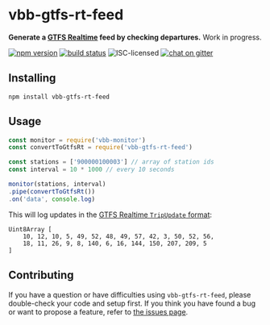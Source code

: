 # vbb-gtfs-rt-feed

**Generate a [GTFS Realtime](https://developers.google.com/transit/gtfs-realtime/) feed by checking departures.** Work in progress.

[![npm version](https://img.shields.io/npm/v/vbb-gtfs-rt-feed.svg)](https://www.npmjs.com/package/vbb-gtfs-rt-feed)
[![build status](https://img.shields.io/travis/derhuerst/vbb-gtfs-rt-feed.svg)](https://travis-ci.org/derhuerst/vbb-gtfs-rt-feed)
![ISC-licensed](https://img.shields.io/github/license/derhuerst/vbb-gtfs-rt-feed.svg)
[![chat on gitter](https://badges.gitter.im/derhuerst.svg)](https://gitter.im/derhuerst)


## Installing

```shell
npm install vbb-gtfs-rt-feed
```


## Usage

```js
const monitor = require('vbb-monitor')
const convertToGtfsRt = require('vbb-gtfs-rt-feed')

const stations = ['900000100003'] // array of station ids
const interval = 10 * 1000 // every 10 seconds

monitor(stations, interval)
.pipe(convertToGtfsRt())
.on('data', console.log)
```

This will log updates in the [GTFS Realtime `TripUpdate` format](https://developers.google.com/transit/gtfs-realtime/reference/#message_tripupdate):

```
Uint8Array [
	10, 12, 10, 5, 49, 52, 48, 49, 57, 42, 3, 50, 52, 56,
	18, 11, 26, 9, 8, 140, 6, 16, 144, 150, 207, 209, 5
]
```


## Contributing

If you have a question or have difficulties using `vbb-gtfs-rt-feed`, please double-check your code and setup first. If you think you have found a bug or want to propose a feature, refer to [the issues page](https://github.com/derhuerst/vbb-gtfs-rt-feed/issues).
